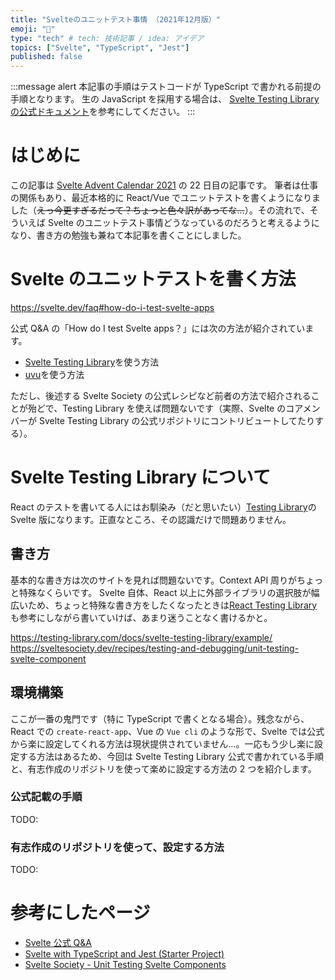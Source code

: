 ```yaml
---
title: "Svelteのユニットテスト事情 （2021年12月版）"
emoji: "📙"
type: "tech" # tech: 技術記事 / idea: アイデア
topics: ["Svelte", "TypeScript", "Jest"]
published: false
---
```


:::message alert
本記事の手順はテストコードが TypeScript で書かれる前提の手順となります。
生の JavaScript を採用する場合は、 [Svelte Testing Library の公式ドキュメント](https://testing-library.com/docs/svelte-testing-library/setup)を参考にしてください。
:::

# はじめに

この記事は [Svelte Advent Calendar 2021](https://qiita.com/advent-calendar/2021/svelte) の 22 日目の記事です。
筆者は仕事の関係もあり、最近本格的に React/Vue でユニットテストを書くようになりました（~~えっ今更すぎるだって？ちょっと色々訳があってな…~~）。その流れで、そういえば Svelte のユニットテスト事情どうなっているのだろうと考えるようになり、書き方の勉強も兼ねて本記事を書くことにしました。

# Svelte のユニットテストを書く方法

https://svelte.dev/faq#how-do-i-test-svelte-apps

公式 Q&A の「How do I test Svelte apps？」には次の方法が紹介されています。

- [Svelte Testing Library](https://testing-library.com/docs/svelte-testing-library/example/)を使う方法
- [uvu](https://github.com/lukeed/uvu/tree/master/examples/svelte)を使う方法

ただし、後述する Svelte Society の公式レシピなど前者の方法で紹介されることが殆どで、Testing Library を使えば問題ないです（実際、Svelte のコアメンバーが Svelte Testing Library の公式リポジトリにコントリビュートしてたりする）。

# Svelte Testing Library について

React のテストを書いてる人にはお馴染み（だと思いたい）[Testing Library](https://testing-library.com/)の Svelte 版になります。正直なところ、その認識だけで問題ありません。

## 書き方

基本的な書き方は次のサイトを見れば問題ないです。Context API 周りがちょっと特殊なくらいです。
Svelte 自体、React 以上に外部ライブラリの選択肢が幅広いため、ちょっと特殊な書き方をしたくなったときは[React Testing Library](https://testing-library.com/docs/react-testing-library/example-intro)も参考にしながら書いていけば、あまり迷うことなく書けるかと。

https://testing-library.com/docs/svelte-testing-library/example/
https://sveltesociety.dev/recipes/testing-and-debugging/unit-testing-svelte-component

## 環境構築

ここが一番の鬼門です（特に TypeScript で書くとなる場合）。残念ながら、React での `create-react-app`、Vue の `Vue cli` のような形で、Svelte では公式から楽に設定してくれる方法は現状提供されていません…。一応もう少し楽に設定する方法はあるため、今回は Svelte Testing Library 公式で書かれている手順と、有志作成のリポジトリを使って楽めに設定する方法の 2 つを紹介します。

### 公式記載の手順

TODO:

### 有志作成のリポジトリを使って、設定する方法

TODO:

# 参考にしたページ

- [Svelte 公式 Q&A](https://svelte.dev/faq)
- [Svelte with TypeScript and Jest (Starter Project)](https://daveceddia.com/svelte-typescript-jest/)
- [Svelte Society - Unit Testing Svelte Components](https://sveltesociety.dev/recipes/testing-and-debugging/unit-testing-svelte-component)
